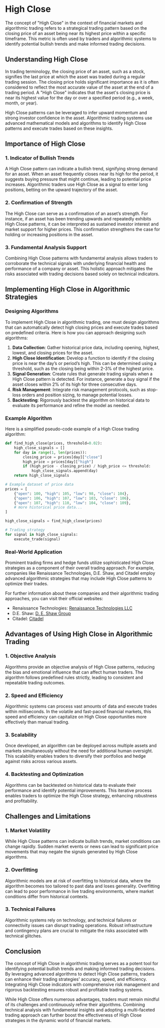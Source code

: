 # High Close

The concept of "High Close" in the context of financial markets and algorithmic trading refers to a strategical trading pattern based on the closing price of an asset being near its highest price within a specific timeframe. This metric is often used by traders and algorithmic systems to identify potential bullish trends and make informed trading decisions.

## Understanding High Close

In trading terminology, the closing price of an asset, such as a stock, signifies the last price at which the asset was traded during a regular trading session. The closing price holds significant importance as it is often considered to reflect the most accurate value of the asset at the end of a trading period. A "High Close" indicates that the asset's closing price is near its highest value for the day or over a specified period (e.g., a week, month, or year). 

High Close patterns can be leveraged to infer upward momentum and strong investor confidence in the asset. Algorithmic trading systems use advanced mathematical models and algorithms to identify High Close patterns and execute trades based on these insights.

## Importance of High Close

### 1. Indicator of Bullish Trends
A High Close pattern can indicate a bullish trend, signifying strong demand for an asset. When an asset frequently closes near its high for the period, it suggests buying pressure that might continue, leading to potential price increases. Algorithmic traders use High Close as a signal to enter long positions, betting on the upward trajectory of the asset.

### 2. Confirmation of Strength
The High Close can serve as a confirmation of an asset’s strength. For instance, if an asset has been trending upwards and repeatedly exhibits High Close patterns, it can be interpreted as sustained investor interest and market support for higher prices. This confirmation strengthens the case for holding or increasing positions in the asset.

### 3. Fundamental Analysis Support
Combining High Close patterns with fundamental analysis allows traders to corroborate the technical signals with underlying financial health and performance of a company or asset. This holistic approach mitigates the risks associated with trading decisions based solely on technical indicators.

## Implementing High Close in Algorithmic Strategies

### Designing Algorithms

To implement High Close in algorithmic trading, one must design algorithms that can automatically detect high closing prices and execute trades based on predefined criteria. Here is how you can approach designing such algorithms:

1. **Data Collection**: Gather historical price data, including opening, highest, lowest, and closing prices for the asset.
2. **High Close Identification**: Develop a function to identify if the closing price is near the day’s or period’s high. This can be determined using a threshold, such as the closing being within 2-3% of the highest price.
3. **Signal Generation**: Create rules that generate trading signals when a High Close pattern is detected. For instance, generate a buy signal if the asset closes within 2% of its high for three consecutive days.
4. **Risk Management**: Integrate risk management protocols, such as stop-loss orders and position sizing, to manage potential losses.
5. **Backtesting**: Rigorously backtest the algorithm on historical data to evaluate its performance and refine the model as needed.

### Example Algorithm
Here is a simplified pseudo-code example of a High Close trading algorithm:

```python
def find_high_close(prices, threshold=0.02):
    high_close_signals = []
    for day in range(1, len(prices)):
        closing_price = prices[day]["close"]
        high_price = prices[day]["high"]
        if (high_price - closing_price) / high_price <= threshold:
            high_close_signals.append(day)
    return high_close_signals

# Example dataset of price data
prices = [
    {"open": 100, "high": 105, "low": 98, "close": 104},
    {"open": 106, "high": 107, "low": 103, "close": 106},
    {"open": 107, "high": 110, "low": 104, "close": 109},
    # more historical price data...
]

high_close_signals = find_high_close(prices)

# Trading strategy
for signal in high_close_signals:
    execute_trade(signal)
```

### Real-World Application
Prominent trading firms and hedge funds utilize sophisticated High Close strategies as a component of their overall trading approach. For example, companies like Renaissance Technologies, D.E. Shaw, and Citadel employ advanced algorithmic strategies that may include High Close patterns to optimize their trades.

For further information about these companies and their algorithmic trading approaches, you can visit their official websites:
- Renaissance Technologies: [Renaissance Technologies LLC](https://www.rentec.com/)
- D.E. Shaw: [D. E. Shaw Group](https://www.deshaw.com/)
- Citadel: [Citadel](https://www.citadel.com/)

## Advantages of Using High Close in Algorithmic Trading

### 1. Objective Analysis
Algorithms provide an objective analysis of High Close patterns, reducing the bias and emotional influence that can affect human traders. The algorithm follows predefined rules strictly, leading to consistent and repeatable trading outcomes.

### 2. Speed and Efficiency
Algorithmic systems can process vast amounts of data and execute trades within milliseconds. In the volatile and fast-paced financial markets, this speed and efficiency can capitalize on High Close opportunities more effectively than manual trading.

### 3. Scalability
Once developed, an algorithm can be deployed across multiple assets and markets simultaneously without the need for additional human oversight. This scalability enables traders to diversify their portfolios and hedge against risks across various assets.

### 4. Backtesting and Optimization
Algorithms can be backtested on historical data to evaluate their performance and identify potential improvements. This iterative process enables traders to optimize the High Close strategy, enhancing robustness and profitability.

## Challenges and Limitations

### 1. Market Volatility
While High Close patterns can indicate bullish trends, market conditions can change rapidly. Sudden market events or news can lead to significant price movements that may negate the signals generated by High Close algorithms.

### 2. Overfitting
Algorithmic models are at risk of overfitting to historical data, where the algorithm becomes too tailored to past data and loses generality. Overfitting can lead to poor performance in live trading environments, where market conditions differ from historical contexts.

### 3. Technical Failures
Algorithmic systems rely on technology, and technical failures or connectivity issues can disrupt trading operations. Robust infrastructure and contingency plans are crucial to mitigate the risks associated with technical glitches.

## Conclusion

The concept of High Close in algorithmic trading serves as a potent tool for identifying potential bullish trends and making informed trading decisions. By leveraging advanced algorithms to detect High Close patterns, traders can enhance their trading strategies' accuracy, speed, and efficiency. Integrating High Close indicators with comprehensive risk management and rigorous backtesting ensures robust and profitable trading systems.

While High Close offers numerous advantages, traders must remain mindful of its challenges and continuously refine their algorithms. Combining technical analysis with fundamental insights and adopting a multi-faceted trading approach can further boost the effectiveness of High Close strategies in the dynamic world of financial markets.